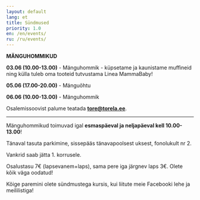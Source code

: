 ```yaml
---
layout: default
lang: et
title: Sündmused
priority: 1.0
en: /en/events/
ru: /ru/events/
---
```


**MÄNGUHOMMIKUD**

                          
**03.06 (10.00-13.00)** - Mänguhommik - küpsetame ja kaunistame muffineid ning külla tuleb oma tooteid tutvustama Linea MammaBaby!


**05.06 (17.00-20.00)** - Mänguõhtu


**06.06 (10.00-13.00)** - Mänguhommik 

                    

Osalemissoovist palume teatada **tore@torela.ee**.

***

Mänguhommikud toimuvad igal **esmaspäeval ja neljapäeval kell 10.00-13.00**! 

Tänaval tasuta parkimine, sissepääs tänavapoolsest uksest, fonolukult nr 2.

Vankrid saab jätta 1. korrusele.

Osalustasu 7€ (lapsevanem+laps), sama pere iga järgnev laps 3€.
Olete kõik väga oodatud!



Kõige paremini olete sündmustega kursis, kui liitute meie Facebooki lehe ja meililistiga!
